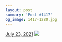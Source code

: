 ```yaml
---
layout: post
summary: 'Post #1417'
og_image: 1417-1280.jpg
---
```


<p>
  <time>
    <a href="/1417">July 23, 2021</a>
  </time>
  <a href="/1417">
    <img src="{{ site.assets_url }}/1417-640.jpg" srcset="{{ site.assets_url }}/1417-320.jpg 320w, {{ site.assets_url }}/1417-640.jpg 640w, {{ site.assets_url }}/1417-960.jpg 960w, {{ site.assets_url }}/1417-1280.jpg 1280w" sizes="(min-width: 700px) 50vw, calc(100vw - 2rem)" />
  </a>
</p>
